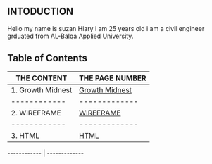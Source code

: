 ## INTODUCTION

Hello my name is suzan Hiary i am 25 years old i am a civil engineer grduated from AL-Balqa Applied University.



## Table of Contents


THE CONTENT | THE PAGE NUMBER
------------ | -------------
1. Growth Midnest |  [Growth Midnest](#Growth)
------------ | -------------
2. WIREFRAME |  [WIREFRAME](#WIREFRAME)
------------ | -------------
3. HTML|  [HTML](#HTM)

------------ | -------------
